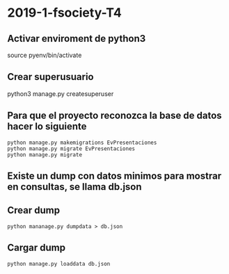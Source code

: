 # 2019-1-fsociety-T4

## Activar enviroment de python3

source pyenv/bin/activate

## Crear superusuario

python3 manage.py createsuperuser 

## Para que el proyecto reconozca la base de datos hacer lo siguiente

    python manage.py makemigrations EvPresentaciones
    python manage.py migrate EvPresentaciones
    python manage.py migrate
    
    
## Existe un dump con datos minimos para mostrar en consultas, se llama db.json

## Crear dump

    python mananage.py dumpdata > db.json
    
## Cargar dump

    python manage.py loaddata db.json

